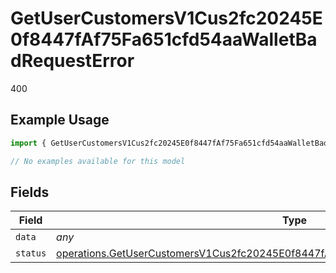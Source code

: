 # GetUserCustomersV1Cus2fc20245E0f8447fAf75Fa651cfd54aaWalletBadRequestError

400

## Example Usage

```typescript
import { GetUserCustomersV1Cus2fc20245E0f8447fAf75Fa651cfd54aaWalletBadRequestError } from "@dhaba/safepay-ts/models/errors";

// No examples available for this model
```

## Fields

| Field                                                                                                                                                                                            | Type                                                                                                                                                                                             | Required                                                                                                                                                                                         | Description                                                                                                                                                                                      |
| ------------------------------------------------------------------------------------------------------------------------------------------------------------------------------------------------ | ------------------------------------------------------------------------------------------------------------------------------------------------------------------------------------------------ | ------------------------------------------------------------------------------------------------------------------------------------------------------------------------------------------------ | ------------------------------------------------------------------------------------------------------------------------------------------------------------------------------------------------ |
| `data`                                                                                                                                                                                           | *any*                                                                                                                                                                                            | :heavy_minus_sign:                                                                                                                                                                               | N/A                                                                                                                                                                                              |
| `status`                                                                                                                                                                                         | [operations.GetUserCustomersV1Cus2fc20245E0f8447fAf75Fa651cfd54aaWalletBadRequestStatus](../../models/operations/getusercustomersv1cus2fc20245e0f8447faf75fa651cfd54aawalletbadrequeststatus.md) | :heavy_minus_sign:                                                                                                                                                                               | N/A                                                                                                                                                                                              |